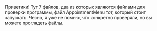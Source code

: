 Приветики!
Тут 7 файлов, два из которых являются файлами для проверки программы,
файл AppointmentMenu тот, который стоит запускать.
Чесно, я уже не помню, что конкретно проверяли, но вы можете проглядеть файлы.
